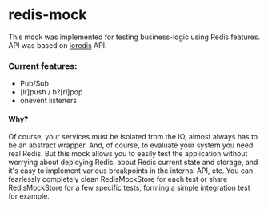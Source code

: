 # redis-mock

This mock was implemented for testing business-logic using Redis features.  
API was based on [ioredis](https://github.com/luin/ioredis) API.

### Current features:
* Pub/Sub
* [lr]push / b?[rl]pop
* onevent listeners

#### Why?

Of course, your services must be isolated from the IO, almost always has to be an abstract wrapper. And, of course, to evaluate your system you need real Redis. 
But this mock allows you to easily test the application without worrying about deploying Redis, about Redis current state and storage, and it's easy to implement various breakpoints in the internal API, etc. You can fearlessly completely clean RedisMockStore for each test or share RedisMockStore for a few specific tests, forming a simple integration test for example.
